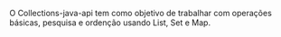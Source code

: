 O Collections-java-api tem como objetivo de trabalhar com operações básicas, pesquisa e ordenção usando List, Set e Map.
